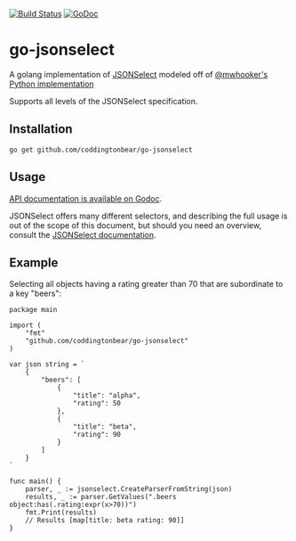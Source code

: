 
[![Build Status](https://travis-ci.org/coddingtonbear/go-jsonselect.png?branch=master)](https://travis-ci.org/coddingtonbear/go-jsonselect)
[![GoDoc](https://godoc.org/github.com/coddingtonbear/go-jsonselect?status.png)](http://godoc.org/github.com/coddingtonbear/go-jsonselect)

go-jsonselect
=============

A golang implementation of [JSONSelect](http://jsonselect.org/) modeled off of [@mwhooker's Python implementation](https://github.com/mwhooker/jsonselect)

Supports all levels of the JSONSelect specification.

Installation
------------

```
go get github.com/coddingtonbear/go-jsonselect
```

Usage
-----

[API documentation is available on Godoc](http://godoc.org/github.com/coddingtonbear/go-jsonselect).

JSONSelect offers many different selectors, and describing the full usage
is out of the scope of this document, but should you need an overview, 
consult the [JSONSelect documentation](http://jsonselect.org/#docs).

Example
-------

Selecting all objects having a rating greater than 70 that are subordinate to a key "beers":

```golang
package main

import (
    "fmt"
    "github.com/coddingtonbear/go-jsonselect"
)

var json string = `
    {
        "beers": [
            {
                "title": "alpha",
                "rating": 50
            },
            {
                "title": "beta",
                "rating": 90
            }
        ]
    }
`

func main() {
    parser, _ := jsonselect.CreateParserFromString(json)
    results, _ := parser.GetValues(".beers object:has(.rating:expr(x>70))")
    fmt.Print(results)
    // Results [map[title: beta rating: 90]]
}
```

